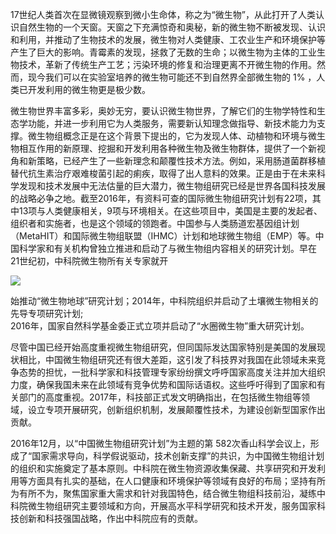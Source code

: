17世纪人类首次在显微镜观察到微小生命体，称之为“微生物”，从此打开了人类认识自然生物的一个天窗。天窗之下充满惊奇和奥秘，新的微生物不断被发现、认识和利用，并推动了生物技术的发展，微生物对人类健康、工农业生产和环境保护等产生了巨大的影响。青霉素的发现，拯救了无数的生命；以微生物为主体的工业生物技术，革新了传统生产工艺；污染环境的修复和治理更离不开微生物的作用。然而，现今我们可以在实验室培养的微生物可能还不到自然界全部微生物的 $1 \%$ ，人类已开发利用的微生物更是极少数。

微生物世界丰富多彩，奥妙无穷，要认识微生物世界，了解它们的生物学特性和生态学功能，并进一步利用它为人类服务，需要新认知理念做指导、新技术能力为支撑。微生物组概念正是在这个背景下提出的，它为发现人体、动植物和环境与微生物相互作用的新原理、挖掘和开发利用各种微生物及微生物群体，提供了一个新视角和新策略，已经产生了一些新理念和颠覆性技术方法。例如，采用肠道菌群移植替代抗生素治疗艰难梭菌引起的痢疾，取得了出人意料的效果。正是由于在未来科学发现和技术发展中无法估量的巨大潜力，微生物组研究已经是世界各国科技发展的战略必争之地。截至2016年，有资料可查的国际微生物组研究计划有22项，其中13项与人类健康相关，9项与环境相关。在这些项目中，美国是主要的发起者、组织者和实施者，也是这个领域的领跑者。中国参与人类肠道宏基因组计划（MetaHIT）和国际微生物组联盟（IHMC）计划和地球微生物组（EMP）等。中国科学家和有关机构曾独立推进和启动了与微生物组内容相关的研究计划。早在21世纪初，中科院微生物所有关专家就开

![](images/88071528150bd187c7f17f9ae5713724d38b19d3415614924bd6d0231dc9da52.jpg)

始推动“微生物地球”研究计划；2014年，中科院组织并启动了土壤微生物相关的先导专项研究计划;  
2016年，国家自然科学基金委正式立项并启动了“水圈微生物”重大研究计划。

尽管中国已经开始高度重视微生物组研究，但同国际发达国家特别是美国的发展现状相比，中国微生物组研究还有很大差距，这引发了科技界对我国在此领域未来竞争态势的担忧，一批科学家和科技管理专家纷纷撰文呼呼国家高度关注并加大组织力度，确保我国未来在此领域有竞争优势和国际话语权。这些呼吁得到了国家和有关部门的高度重视。2017年，科技部正式发文明确指出，在包括微生物组等领域，设立专项开展研究，创新组织机制，发展颠覆性技术，为建设创新型国家作出贡献。

2016年12月，以“中国微生物组研究计划”为主题的第 582次香山科学会议上，形成了“国家需求导向，科学假说驱动，技术创新支撑”的共识，为中国微生物组计划的组织和实施奠定了基本原则。中科院在微生物资源收集保藏、共享研究和开发利用等方面具有扎实的基础，在人口健康和环境保护等领域有良好的布局；坚持有所为有所不为，聚焦国家重大需求和针对我国特色，结合微生物组科技前沿，凝练中科院微生物组研究主要领域和方向，开展高水平科学研究和技术开发，服务国家科技创新和科技强国战略，作出中科院应有的贡献。
